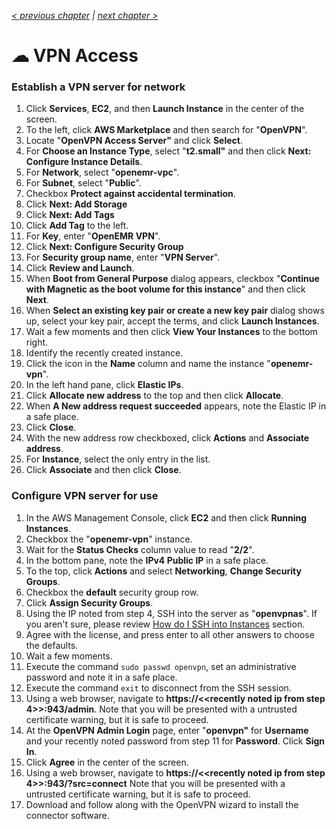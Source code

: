 _[< previous chapter](01-Getting-Started.md) | [next chapter >](03-Network-File-System.md)_

# ☁ VPN Access

### Establish a VPN server for network

1. Click **Services**, **EC2**, and then **Launch Instance** in the center of the screen.
2. To the left, click **AWS Marketplace** and then search for "**OpenVPN**".
3. Locate "**OpenVPN Access Server"** and click **Select**.
4. For **Choose an Instance Type**, select "**t2.small"** and then click **Next: Configure Instance Details**.
5. For **Network**, select "**openemr-vpc**".
6. For **Subnet**, select "**Public**".
7. Checkbox **Protect against accidental termination**.
8. Click **Next: Add Storage**
9. Click **Next: Add Tags**
10. Click **Add Tag** to the left.
11. For **Key**, enter "**OpenEMR VPN**".
12. Click **Next: Configure Security Group**
13. For **Security group name**, enter "**VPN Server**".
14. Click **Review and Launch**.
15. When **Boot from General Purpose** dialog appears, cleckbox "**Continue with Magnetic as the boot volume for this instance**" and then click **Next**.
16. When **Select an existing key pair or create a new key pair** dialog shows up, select your key pair, accept the terms, and click **Launch Instances**.
17. Wait a few moments and then click **View Your Instances** to the bottom right.
18. Identify the recently created instance.
19. Click the icon in the **Name** column and name the instance "**openemr-vpn**".
20. In the left hand pane, click **Elastic IPs**.
21. Click **Allocate new address** to the top and then click **Allocate**.
22. When **A New address request succeeded** appears, note the Elastic IP in a safe place.
23. Click **Close**.
24. With the new address row checkboxed, click **Actions** and **Associate address**.
25. For **Instance**, select the only entry in the list.
26. Click **Associate** and then click **Close**.

### Configure VPN server for use

1. In the AWS Management Console, click **EC2** and then click **Running Instances**.
2. Checkbox the "**openemr-vpn**" instance.
3. Wait for the **Status Checks** column value to read "**2/2**".
4. In the bottom pane, note the **IPv4 Public IP** in a safe place.
5. To the top, click **Actions** and select **Networking**, **Change Security Groups**.
6. Checkbox the **default** security group row.
7. Click **Assign Security Groups**.
8. Using the IP noted from step 4, SSH into the server as "**openvpnas**". If you aren't sure, please review [How do I SSH into Instances](../chapters/09-Administration.md#how-do-i-ssh-into-instances) section.
9. Agree with the license, and press enter to all other answers to choose the defaults.
10. Wait a few moments.
11. Execute the command `sudo passwd openvpn`, set an administrative password and note it in a safe place.
12. Execute the command `exit` to disconnect from the SSH session.
13. Using a web browser, navigate to **https://&lt;&lt;recently noted ip from step 4&gt;&gt;:943/admin**. Note that you will be presented with a untrusted certificate warning, but it is safe to proceed.
14. At the **OpenVPN Admin Login** page, enter "**openvpn"** for **Username** and your recently noted password from step 11 for **Password**. Click **Sign In**.
15. Click **Agree** in the center of the screen.
16. Using a web browser, navigate to **https://&lt;&lt;recently noted ip from step 4&gt;&gt;:943/?src=connect** Note that you will be presented with a untrusted certificate warning, but it is safe to proceed.
17. Download and follow along with the OpenVPN wizard to install the connector software.
